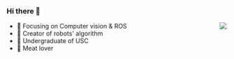### Hi there 👋

<img align="right" src="https://github-readme-stats.vercel.app/api?username=pym96&show_icons=true&icon_color=CE1D2D&text_color=718096&bg_color=ffffff&hide_title=true" />

- :orange_book: Focusing on Computer vision & ROS
- :hammer: Creator of robots' algorithm
- :ram: Undergraduate of USC
- :meat_on_bone: Meat lover
